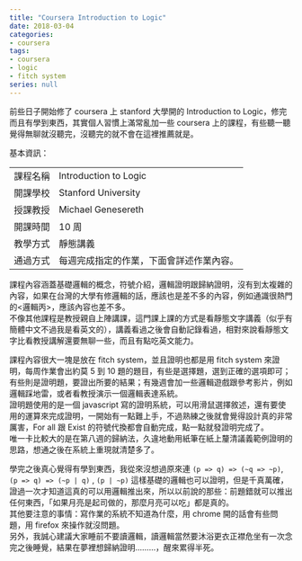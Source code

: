 ```yaml
---
title: "Coursera Introduction to Logic"
date: 2018-03-04
categories:
- coursera
tags:
- coursera
- logic
- fitch system
series: null
---
```


前些日子開始修了 coursera 上 stanford 大學開的 Introduction to Logic，修完而且有學到東西，其實個人習慣上滿常亂加一些 coursera 上的課程，有些聽一聽覺得無聊就沒聽完，沒聽完的就不會在這裡推薦就是。  

基本資訊：  

|   |   |
|:-|:-|
| 課程名稱 | Introduction to Logic  |
| 開課學校 | Stanford University  |
| 授課教授 | Michael Genesereth  |
| 開課時間 | 10 周  |
| 教學方式 | 靜態講義  |
| 通過方式 | 每週完成指定的作業，下面會詳述作業內容。  |
<!--more-->

課程內容涵蓋基礎邏輯的概念，符號介紹，邏輯證明跟歸納證明，沒有到太複雜的內容，如果在台灣的大學有修邏輯的話，應該也是差不多的內容，例如通識很熱門的<邏輯丙>，應該內容也差不多。  
不像其他課程是教授親自上陣講課，這門課上課的方式是看靜態文字講義（似乎有簡體中文不過我是看英文的），講義看過之後會自動記錄看過，相對來說看靜態文字比看教授講解還要無聊一些，而且有點吃英文能力。  

課程內容很大一塊是放在 fitch system，並且證明也都是用 fitch system 來證明，每周作業會出約莫 5 到 10 題的題目，有些是選擇題，選到正確的選項即可；有些則是證明題，要證出所要的結果；有幾週會加一些邏輯遊戲跟參考影片，例如邏輯踩地雷，或者看教授演示一個邏輯表達系統。  
證明題使用的是一個 javascript 寫的證明系統，可以用滑鼠選擇敘述，還有要使用的運算來完成證明，一開始有一點難上手，不過熟練之後就會覺得設計真的非常厲害，For all 跟 Exist 的符號代換都會自動完成，點一點就發證明完成了。  
唯一卡比較大的是在第八週的歸納法，久違地動用紙筆在紙上釐清議義範例證明的思路，想通之後在系統上重現就清楚多了。  

學完之後真心覺得有學到東西，我從來沒想過原來連 `(p => q) => (~q => ~p)`, `(p => q) => (~p | q)` , `(p | ~p)` 這樣基礎的邏輯也可以證明，但是千真萬確，證過一次才知道這真的可以用邏輯推出來，所以以前說的那些：前題錯就可以推出任何東西，「如果月亮是起司做的，那麼月亮可以吃」都是真的。  
其他要注意的事情：寫作業的系統不知道為什麼，用 chrome 開的話會有些問題，用 firefox 來操作就沒問題。  
另外，我誠心建議大家睡前不要讀邏輯，讀邏輯當然要沐浴更衣正襟危坐有一次念完之後睡覺，結果在夢裡想歸納證明………，醒來累得半死。